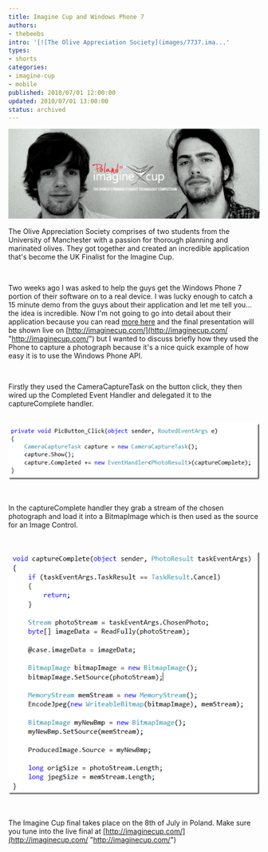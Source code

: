 ```yaml
---
title: Imagine Cup and Windows Phone 7
authors:
- thebeebs
intro: '[![The Olive Appreciation Society](images/7737.ima...'
types:
- shorts
categories:
- imagine-cup
- mobile
published: 2010/07/01 12:00:00
updated: 2010/07/01 13:00:00
status: archived
---
```


[![The Olive Appreciation Society](images/7737.imaginecup_thumb_7FB05091.png "The Olive Appreciation Society")](https://msdnshared.blob.core.windows.net/media/MSDNBlogsFS/prod.evol.blogs.msdn.com/CommunityServer.Blogs.Components.WeblogFiles/00/00/01/38/93/metablogapi/8473.imaginecup_3AF4522A.png) 

The Olive Appreciation Society comprises of two students from the University of Manchester with a passion for thorough planning and marinated olives. They got together and created an incredible application that's become the UK Finalist for the Imagine Cup. 

&#160;

Two weeks ago I was asked to help the guys get the Windows Phone 7 portion of their software on to a real device. I was lucky enough to catch a 15 minute demo from the guys about their application and let me tell you... the idea is incredible. Now I'm not going to go into detail about their application because you can read [more here](http://imaginecup.com/MyStuff/MyTeam.aspx?TeamId=19910) and the final presentation will be shown live on [http://imaginecup.com/](http://imaginecup.com/ "http://imaginecup.com/") but I wanted to discuss briefly how they used the Phone to capture a photograph because it's a nice quick example of how easy it is to use the Windows Phone API.

&#160;

Firstly they used the CameraCaptureTask on the button click, they then wired up the Completed Event Handler and delegated it to the captureComplete handler.

&#160;[![image](images/1805.image_thumb_347D0A35.png "image")](https://msdnshared.blob.core.windows.net/media/MSDNBlogsFS/prod.evol.blogs.msdn.com/CommunityServer.Blogs.Components.WeblogFiles/00/00/01/38/93/metablogapi/2068.image_369A08FE.png) 

&#160;

In the captureComplete handler they grab a stream of the chosen photograph and load it into a BitmapImage which is then used as the source for an Image Control.

&#160;

[![image](images/6710.image_thumb_54F4241A.png "image")](https://msdnshared.blob.core.windows.net/media/MSDNBlogsFS/prod.evol.blogs.msdn.com/CommunityServer.Blogs.Components.WeblogFiles/00/00/01/38/93/metablogapi/6204.image_071B7465.png) 

&#160;

The Imagine Cup final takes place on the 8th of July in Poland. Make sure you tune into the live final at [http://imaginecup.com/](http://imaginecup.com/ "http://imaginecup.com/")